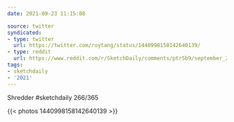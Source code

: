 ```yaml
---
date: 2021-09-23 11:15:08

source: twitter
syndicated:
- type: twitter
  url: https://twitter.com/roytang/status/1440998158142640139/
- type: reddit
  url: https://www.reddit.com/r/SketchDaily/comments/ptr5b9/september_23rd_office_supplies/hdyahs0/
tags:
- sketchdaily
- '2021'
---
```


Shredder #sketchdaily 266/365 

{{< photos 1440998158142640139 >}}